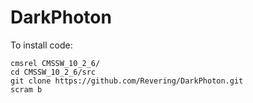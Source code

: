 # DarkPhoton

To install code:

```
cmsrel CMSSW_10_2_6/
cd CMSSW_10_2_6/src
git clone https://github.com/Revering/DarkPhoton.git
scram b 
```
